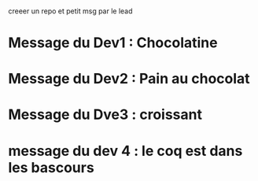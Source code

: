 ###
creeer un repo et petit msg par le lead

# Message du Dev1 : Chocolatine

# Message du Dev2 : Pain au chocolat
# Message du Dve3 : croissant
# message du dev 4 : le coq est dans les bascours
